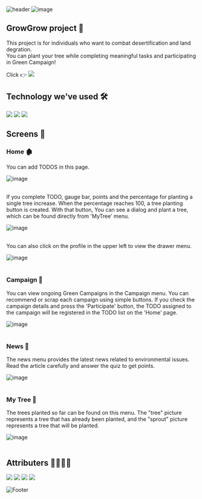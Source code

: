 ![header](https://capsule-render.vercel.app/api?type=waving&color=41B06B&height=300&section=header&text=GrowGrow&fontSize=90&fontColor=FFFFFF)
![image](https://github.com/DSCHUFS/Solution-Challenge-2022-GrowGrow/blob/master/images/Icon.png)

## GrowGrow project 🌳
This project is for individuals who want to combat desertification and land degration.<br>
You can plant your tree while completing meaningful tasks and participating in Green Campaign!

Click 👉 <a href="https://youtu.be/PLamOjb9Eoo"><img src="https://img.shields.io/badge/DemoVideo-FF0000?style=flat-square&logo=youtube&logoColor=white"/></a><br>

## Technology we've used 🛠
<img src="https://img.shields.io/badge/Flutter-02569B?style=flat-square&logo=flutter&logoColor=white"/> <img src="https://img.shields.io/badge/Firebase-FFCA28?style=flat-square&logo=firebase&logoColor=white"/> <img src="https://img.shields.io/badge/GoogleMaps-4285F4?style=flat-square&logo=googlemaps&logoColor=white"/>
<br>

## Screens 📱
### Home 🏚

You can add TODOS in this page.

![image](https://github.com/DSCHUFS/Solution-Challenge-2022-GrowGrow/blob/master/READMEfiles/01_Home_addTodo.gif)<br><br>


If you complete TODO, gauge bar, points and the percentage for planting a single tree increase.
When the percentage reaches 100, a tree planting button is created.
With that button, You can see a dialog and plant a tree, which can be found directly from 'MyTree' menu.

![image](https://github.com/DSCHUFS/Solution-Challenge-2022-GrowGrow/blob/master/READMEfiles/02_Home_completeTodo.gif)<br><br>


You can also click on the profile in the upper left to view the drawer menu.

![image](https://github.com/DSCHUFS/Solution-Challenge-2022-GrowGrow/blob/master/READMEfiles/03_Home_drawer.gif)<br><br>



### Campaign 📢

You can view ongoing Green Campaigns in the Campaign menu. You can recommend or scrap each campaign using simple buttons. If you check the campaign details and press the 'Participate' button, the TODO assigned to the campaign will be registered in the TODO list on the 'Home' page.

![image](https://github.com/DSCHUFS/Solution-Challenge-2022-GrowGrow/blob/master/READMEfiles/04_Campaign.gif)<br><br>


### News 📰

The news menu provides the latest news related to environmental issues. Read the article carefully and answer the quiz to get points.

![image](https://github.com/DSCHUFS/Solution-Challenge-2022-GrowGrow/blob/master/READMEfiles/05_News.gif)<br><br>


### My Tree 🌲

The trees planted so far can be found on this menu. The "tree" picture represents a tree that has already been planted, and the "sprout" picture represents a tree that will be planted.

![image](https://github.com/DSCHUFS/Solution-Challenge-2022-GrowGrow/blob/master/READMEfiles/06_MyTree.gif)<br><br>


## Attributers 👩‍💻👨‍💻
<a href="https://github.com/Kangsoyeong"><img src="https://img.shields.io/badge/Kang Soyeong-black?style=social-square&logo=github&logoColor=white"/></a>
<a href="https://github.com/z5zH0"><img src="https://img.shields.io/badge/Kim Yejin-black?style=social-square&logo=github&logoColor=white"/></a>
<a href="https://github.com/park-hyunbin"><img src="https://img.shields.io/badge/Park Hyunbin-black?style=social-square&logo=github&logoColor=white"/></a>
<a href="https://github.com/ShinHyeongcheol"><img src="https://img.shields.io/badge/Shin Hyeongcheol-black?style=social-square&logo=github&logoColor=white"/></a>


![Footer](https://capsule-render.vercel.app/api?type=waving&color=41B06B&height=200&section=footer)
